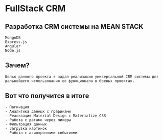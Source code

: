 # FullStack CRM
## Разработка CRM системы на MEAN STACK
    MongoDB
    Express.js
    Angular
    Node.js

## Зачем? 
    Целью данного проекта я задал реализацию универсальной CRM системы для дальнейшего использования ее функционала в боевых проектах.
    
## Вот что получится в итоге
    - Пагинация
    - Аналитика данных с графиками
    - Реализация Material Design c Materialize CSS
    - Работа с датами через пикеры
    - Фильтрация данных
    - Загрузка картинок
    - Работа с асинхронными событиями
